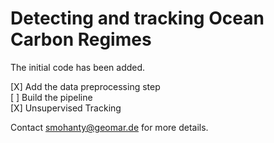 # Detecting and tracking Ocean Carbon Regimes

The initial code has been added.

[X] Add the data preprocessing step  
[ ] Build the pipeline  
[X] Unsupervised Tracking  


Contact smohanty@geomar.de for more details.
